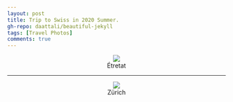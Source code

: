 ```yaml
---
layout: post
title: Trip to Swiss in 2020 Summer.
gh-repo: daattali/beautiful-jekyll
tags: [Travel Photos]
comments: true
---
```

<div align=center>
<img src="/assets/Lifang/France/Étretat.jfif"  />
</div>
<center>Étretat</center>

___


<div align=center>
<img src="/assets/img/zurich.jpg"  />
</div>
<center>Zürich</center>

